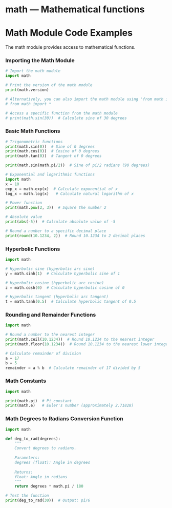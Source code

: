 # math — Mathematical functions

**Math Module Code Examples**
=====================================

The math module provides access to mathematical functions.

### Importing the Math Module
```python
# Import the math module
import math

# Print the version of the math module
print(math.version)

# Alternatively, you can also import the math module using 'from math import *'
# from math import *

# Access a specific function from the math module
# print(math.sin(30))  # Calculate sine of 30 degrees
```

### Basic Math Functions
```python
# Trigonometric functions
print(math.sin(0))  # Sine of 0 degrees
print(math.cos(0))  # Cosine of 0 degrees
print(math.tan(0))  # Tangent of 0 degrees

print(math.sin(math.pi/2))  # Sine of pi/2 radians (90 degrees)

# Exponential and logarithmic functions
import math
x = 10
exp_x = math.exp(x)  # Calculate exponential of x
log_x = math.log(x)   # Calculate natural logarithm of x

# Power function
print(math.pow(2, 3))  # Square the number 2

# Absolute value
print(abs(-5))  # Calculate absolute value of -5

# Round a number to a specific decimal place
print(round(10.1234, 2))  # Round 10.1234 to 2 decimal places
```

### Hyperbolic Functions
```python
import math

# Hyperbolic sine (hyperbolic arc sine)
y = math.sinh(1)  # Calculate hyperbolic sine of 1

# Hyperbolic cosine (hyperbolic arc cosine)
z = math.cosh(0)  # Calculate hyperbolic cosine of 0

# Hyperbolic tangent (hyperbolic arc tangent)
t = math.tanh(0.5)  # Calculate hyperbolic tangent of 0.5
```

### Rounding and Remainder Functions
```python
import math

# Round a number to the nearest integer
print(math.ceil(10.1234))  # Round 10.1234 to the nearest integer
print(math.floor(10.1234))  # Round 10.1234 to the nearest lower integer

# Calculate remainder of division
a = 17
b = 5
remainder = a % b  # Calculate remainder of 17 divided by 5
```

### Math Constants
```python
import math

print(math.pi)  # Pi constant
print(math.e)   # Euler's number (approximately 2.71828)
```

### Math Degrees to Radians Conversion Function
```python
import math

def deg_to_rad(degrees):
    """
    Convert degrees to radians.
    
    Parameters:
    degrees (float): Angle in degrees
    
    Returns:
    float: Angle in radians
    """
    return degrees * math.pi / 180

# Test the function
print(deg_to_rad(30))  # Output: pi/6
```
